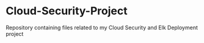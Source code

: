 # Cloud-Security-Project
Repository containing files related to my Cloud Security and Elk Deployment project 
